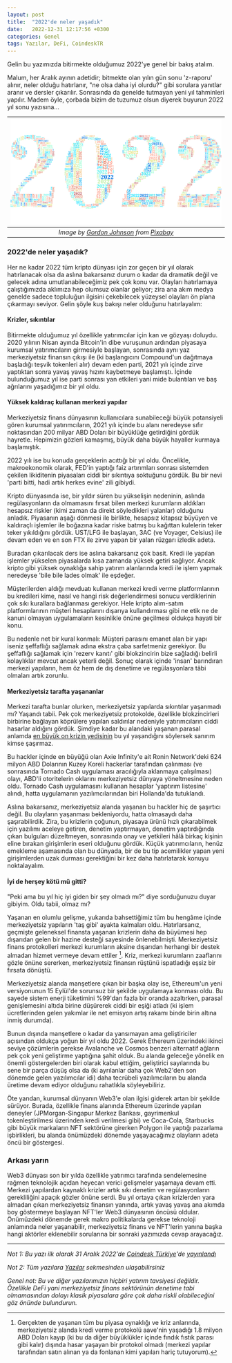```yaml
---
layout: post
title:  "2022'de neler yaşadık"
date:   2022-12-31 12:17:56 +0300
categories: Genel
tags: Yazılar, DeFi, CoindeskTR
---
```


Gelin bu yazımızda bitirmekte olduğumuz 2022'ye genel bir bakış atalım. 

Malum, her Aralık ayının adetidir; bitmekte olan yılın gün sonu 'z-raporu' alınır, neler olduğu hatırlanır, "ne olsa daha iyi olurdu?" gibi sorulara yanıtlar aranır ve dersler çıkarılır. Sonrasında da genelde tutmayan yeni yıl tahminleri yapılır. Madem öyle, çorbada bizim de tuzumuz olsun diyerek buyurun 2022 yıl sonu yazısına... 


| ![sandbox](/assets/new-year-6752813_800.png)|
|:--:| 
| *Image by [Gordon Johnson](https://pixabay.com/users/gdj-1086657/) from [Pixabay](https://pixabay.com/)*|

### 2022'de neler yaşadık?
Her ne kadar 2022 tüm kripto dünyası için zor geçen bir yıl olarak hatırlanacak olsa da  aslına bakarsanız durum o kadar da dramatik değil ve gelecek adına umutlanabileceğimiz pek çok konu var. Olayları hatırlamaya çalıştığımızda aklımıza hep olumsuz olanlar geliyor; zira ana akım medya genelde sadece topluluğun ilgisini çekebilecek yüzeysel olayları ön plana çıkarmayı seviyor. Gelin şöyle kuş bakışı neler olduğunu hatırlayalım: 

#### Krizler, sıkıntılar

Bitirmekte olduğumuz yıl özellikle yatırımcılar için kan ve gözyaşı doluydu. 2020 yılının Nisan ayında Bitcoin'in dibe vuruşunun ardından piyasaya kurumsal yatırımcıların girmesiyle başlayan, sonrasında aynı yaz merkeziyetsiz finansın çıkışı ile (ki başlangıcını Compound'un dağıtmaya başladığı teşvik tokenleri alır) devam eden parti, 2021 yılı içinde zirve yaptıktan sonra yavaş yavaş hızını kaybetmeye başlamıştı. İçinde bulunduğumuz yıl ise parti sonrası yan etkileri yani mide bulantıları ve baş ağrılarını yaşadığımız bir yıl oldu.

#### Yüksek kaldıraç kullanan merkezi yapılar
Merkeziyetsiz finans dünyasının kullanıcılara sunabileceği büyük potansiyeli gören kurumsal yatırımcıların, 2021 yılı içinde bu alanı neredeyse sıfır noktasından 200 milyar ABD Doları bir büyüklüğe getirdiğini gördük hayretle. Hepimizin gözleri kamaşmış, büyük daha büyük hayaller kurmaya başlamıştık. 

2022 yılı ise bu konuda gerçeklerin acıttığı bir yıl oldu. Öncelikle, makroekonomik olarak, FED'in yaptığı faiz artırımları sonrası sistemden çekilen likiditenin piyasaları ciddi bir sıkıntıya soktuğunu gördük. Bu bir nevi 'parti bitti, hadi artık herkes evine' zili gibiydi. 

Kripto dünyasında ise, bir yıldır süren bu yükselişin nedeninin, aslında regülasyonların da olmamasını fırsat bilen merkezi kurumların aldıkları hesapsız riskler (kimi zaman da direkt söyledikleri yalanlar) olduğunu anladık. Piyasanın aşağı dönmesi ile birlikte, hesapsız kitapsız büyüyen ve kaldıraçlı işlemler ile boğazına kadar riske batmış bu kağıttan kulelerin teker teker yıkıldığını gördük. UST/LFG ile başlayan, 3AC (ve Voyager, Celsius) ile devam eden ve en son FTX ile zirve yapan bir yalan rüzgarı izledik adeta. 

Buradan çıkarılacak ders ise aslına bakarsanız çok basit. Kredi ile yapılan işlemler yükselen piyasalarda kısa zamanda yüksek getiri sağlıyor. Ancak kripto gibi yüksek oynaklığa sahip yatırım alanlarında kredi ile işlem yapmak neredeyse 'bile bile lades olmak' ile eşdeğer. 

Müşterilerden aldığı mevduatı kullanan merkezi kredi verme platformlarının bu kredileri kime, nasıl ve hangi risk değerlendirmesi sonucu verdiklerinin çok sıkı kurallara bağlanması gerekiyor. Hele kripto alım-satım platformlarının müşteri hesaplarını dışarıya kullandırması gibi ne etik ne de kanuni olmayan uygulamaların kesinlikle önüne geçilmesi oldukça hayati bir konu. 

Bu nedenle net bir kural konmalı: Müşteri parasını emanet alan bir yapı iseniz şeffaflığı sağlamak adına ekstra çaba sarfetmeniz gerekiyor. Bu şeffaflığı sağlamak için 'rezerv kanıtı' gibi blokzincirin bize sağladığı belirli kolaylıklar mevcut ancak yeterli değil. Sonuç olarak içinde 'insan' barındıran merkezi yapıların, hem öz hem de dış denetime ve regülasyonlara tâbi olmaları artık zorunlu.

#### Merkeziyetsiz tarafta yaşananlar
Merkezi tarafta bunlar olurken, merkeziyetsiz yapılarda sıkıntılar yaşanmadı mı? Yaşandı tabii. Pek çok merkeziyetsiz protokolde, özellikle blokzincirleri birbirine bağlayan köprülere yapılan saldırılar nedeniyle yatırımcıların ciddi hasarlar aldığını gördük. Şimdiye kadar bu alandaki yaşanan parasal anlamda [en büyük on krizin yedisinin](https://rekt.news/leaderboard/) bu yıl yaşandığını söylersek sanırım kimse şaşırmaz. 

Bu hackler içinde en büyüğü olan Axie Infinity'e ait Ronin Network'deki 624 milyon ABD Dolarının Kuzey Koreli hackerlar tarafından çalınması (ve sonrasında Tornado Cash uygulaması aracılığıyla aklanmaya çalışılması) olayı, ABD'li otoritelerin oklarını merkeziyetsiz dünyaya yöneltmesine neden oldu. Tornado Cash uygulamasını kullanan hesaplar 'yaptırım listesine' alındı, hatta uygulamanın yazılımcılarından biri Hollanda'da tutuklandı.

Aslına bakarsanız, merkeziyetsiz alanda yaşanan bu hackler hiç de şaşırtıcı değil. Bu olayların yaşanması bekleniyordu, hatta olmasaydı daha şaşırabilirdik. Zira, bu krizlerin çoğunun, piyasaya ürünü hızlı çıkarabilmek için yazılımı aceleye getiren, denetim yaptırmayan, denetim yaptırdığında çıkan bulguları düzeltmeyen, sonrasında onay ve yetkileri hâlâ birkaç kişinin eline bırakan girişimlerin eseri olduğunu gördük. Küçük yatırımcıların, henüz emekleme aşamasında olan bu dünyada, bir de bu tip acemilikler yapan yeni girişimlerden uzak durması gerektiğini bir kez daha hatırlatarak konuyu noktalayalım. 

#### İyi de herşey kötü mü gitti?
"Peki ama bu yıl hiç iyi giden bir şey olmadı mı?" diye sorduğunuzu duyar gibiyim. Oldu tabii, olmaz mı? 

Yaşanan en olumlu gelişme, yukarıda bahsettiğimiz tüm bu hengâme içinde merkeziyetsiz yapıların 'taş gibi' ayakta kalmaları oldu. Hatırlarsanız, geçmişte geleneksel finansta yaşanan krizlerin daha da büyümesi hep dışarıdan gelen bir hazine desteği sayesinde önlenebilmişti. Merkeziyetsiz finans protokolleri merkezi kurumların aksine dışarıdan herhangi bir destek almadan hizmet vermeye devam ettiler [^1]. Kriz, merkezi kurumların zaaflarını gözle önüne sererken, merkeziyetsiz finansın rüştünü ispatladığı eşsiz bir fırsata dönüştü.

Merkeziyetsiz alanda manşetlere çıkan bir başka olay ise, Ethereum'un yeni versiyonunun 15 Eylül'de sorunsuz bir şekilde uygulamaya konması oldu. Bu sayede sistem enerji tüketimini %99'dan fazla bir oranda azaltırken, parasal genişlemesini altıda birine düşürerek ciddi bir eşiği atladı (ki işlem ücretlerinden gelen yakımlar ile net emisyon artış rakamı binde birin altına inmiş durumda).

Bunun dışında manşetlere o kadar da yansımayan ama geliştiriciler açısından oldukça yoğun bir yıl oldu 2022. Gerek Ethereum üzerindeki ikinci seviye çözümlerin gerekse Avalanche ve Cosmos benzeri alternatif ağların pek çok yeni geliştirme yaptığına şahit olduk.  Bu alanda geleceğe yönelik en önemli göstergelerden biri olarak kabul ettiğim, geliştirici sayılarında bu sene bir parça düşüş olsa da (ki ayrılanlar daha çok Web2'den son dönemde gelen yazılımcılar idi) daha tecrübeli yazılımcıların bu alanda üretime devam ediyor olduğunu rahatlıkla söyleyebiliriz. 

Öte yandan, kurumsal dünyanın Web3'e olan ilgisi giderek artan bir şekilde sürüyor. Burada, özellikle finans alanında Ethereum üzerinde yapılan deneyler (JPMorgan-Singapur Merkez Bankası, gayrimenkul tokenleştirilmesi üzerinden kredi verilmesi gibi) ve Coca-Cola, Starbucks gibi büyük markaların NFT sektörüne girerken Polygon ile yaptığı pazarlama işbirlikleri, bu alanda önümüzdeki dönemde yaşayacağımız olayların adeta öncü bir göstergesi. 

### Arkası yarın
Web3 dünyası son bir yılda özellikle yatırımcı tarafında sendelemesine rağmen teknolojik açıdan heyecan verici gelişmeler yaşamaya devam etti. Merkezi yapılardan kaynaklı krizler artık sıkı denetim ve regülasyonların gerekliliğini apaçık gözler önüne serdi. Bu yıl ortaya çıkan krizlerden yara almadan çıkan merkeziyetsiz finansın yanında, artık yavaş yavaş ana akımda boy göstermeye başlayan NFT'ler Web3 dünyasının öncüsü oldular. Önümüzdeki dönemde gerek makro politikalarda gerekse teknoloji anlamında neler yaşanabilir, merkeziyetsiz finans ve NFT'lerin yanına başka hangi aktörler eklenebilir sorularına bir sonraki yazımızda cevap arayacağız. 

[^1]: Gerçekten de yaşanan tüm bu piyasa oynaklığı ve kriz anlarında, merkeziyetsiz alanda kredi verme protokolü aave'nin yaşadığı 1.8 milyon ABD Doları kayıp (ki bu da diğer büyüklükler içinde fındık fıstık parası gibi kalır) dışında hasar yaşayan bir protokol olmadı (merkezi yapılar tarafından satın alınan ya da fonlanan kimi yapıları hariç tutuyorum). 


---

*Not 1: Bu yazı ilk olarak 31 Aralık 2022'de [Coindesk Türkiye](https://www.coindeskturkiye.com/)'de [yayınlandı](https://www.coindeskturkiye.com/yazarlar/turan-sert/2022ye-veda-ederken-3185)*

*Not 2: Tüm yazılara [Yazılar](/articles/) sekmesinden ulaşabilirsiniz*

*Genel not: Bu ve diğer yazılarımızın hiçbiri yatırım tavsiyesi değildir. Özellikle DeFi yani merkeziyetsiz finans sektörünün denetime tabi olmamasından dolayı klasik piyasalara göre çok daha riskli olabileceğini göz önünde bulundurun.*
